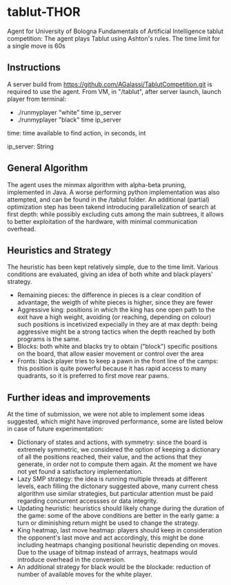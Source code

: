 # tablut-THOR
Agent for University of Bologna Fundamentals of Artificial Intelligence tablut competition:
The agent plays Tablut using Ashton's rules.
The time limit for a single move is 60s

## Instructions
A server build from https://github.com/AGalassi/TablutCompetition.git is required to use the agent.
From VM, in "/tablut", after server launch, launch player from terminal:
- ./runmyplayer "white" time ip_server
- ./runmyplayer "black" time ip_server

time: time available to find action, in seconds, int

ip_server: String
 
 ## General Algorithm
The agent uses the minmax algorithm with alpha-beta pruning, implemented in Java. A worse performing python implementation was also attempted, and can be found in the /tablut folder.
An additional (partial) optimization step has been takend introducing parallelization of search at first depth: while possibly excluding cuts among the main subtrees, it allows to better exploitation of the hardware, with minimal communication overhead.

## Heuristics and Strategy
The heuristic has been kept relatively simple, due to the time limit.
Various conditions are evaluated, giving an idea of both white and black players' strategy.
* Remaining pieces: the difference in pieces is a clear condition of advantage, the weigth of white pieces is higher, since they are fewer
* Aggressive king: positions in which the king has one open path to the exit have a high weight, avoiding (or reaching, depending on colour) such positions is incetivized expecially in they are at max depth: being aggressive might be a strong tactics when the depth reached by both programs is the same.
* Blocks: both white and blacks try to obtain ("block") specific positions on the board, that allow easier movement or control over the area
* Fronts: black player tries to keep a pawn in the front line of the camps: this position is quite powerful because it has rapid access to many quadrants, so it is preferred to first move rear pawns.

## Further ideas and improvements
At the time of submission, we were not able to implement some ideas suggested, which might have improved performance, some are listed below in case of future experimentation:

* Dictionary of states and actions, with symmetry: since the board is extremely symmetric, we considered the option of keeping a dictionary of all the positions reached, their value, and the actions that they generate, in order not to compute them again. At the moment we have not yet found a satisfactory implementation.
* Lazy SMP strategy: the idea is running multiple threads at different levels, each filling the dictonary suggested above, many current chess algorithm use similar strategies, but particular attention must be paid regarding concurrent accessses or data integrity.
* Updating heuristic: heuristics should likely change during the duration of the game: some of the above conditions are better in the early game: a turn or diminishing return might be used to change the strategy.
* King heatmap, last move heatmap: players should keep in consideration the opponent's last move and act accordingly, this might be done including heatmaps changing positional heuristic depending on moves. Due to the usage of bitmap instead of arrrays, heatmaps would introduce overhead in the conversion.
* An additional strategy for black would be the blockade: reduction of number of available moves for the white player.
